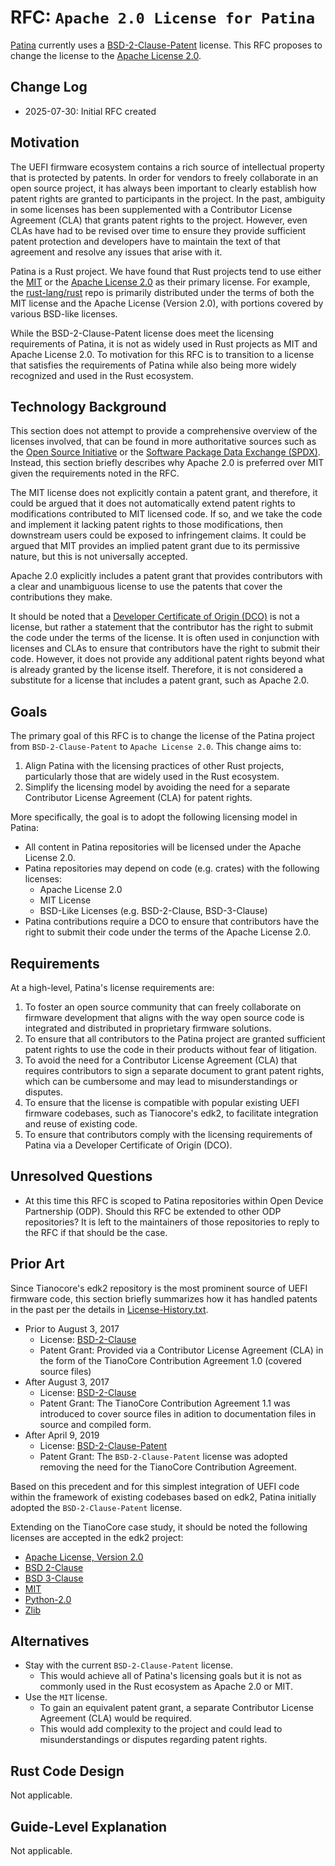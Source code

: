 # RFC: `Apache 2.0 License for Patina`

[Patina](https://opendevicepartnership.github.io/boot-firmware) currently uses a [BSD-2-Clause-Patent](https://spdx.org/licenses/BSD-2-Clause-Patent.html)
license. This RFC proposes to change the license to the [Apache License 2.0](https://spdx.org/licenses/Apache-2.0.html).

## Change Log

- 2025-07-30: Initial RFC created

## Motivation

The UEFI firmware ecosystem contains a rich source of intellectual property that is protected by patents. In order for
vendors to freely collaborate in an open source project, it has always been important to clearly establish how patent
rights are granted to participants in the project. In the past, ambiguity in some licenses has been supplemented with
a Contributor License Agreement (CLA) that grants patent rights to the project. However, even CLAs have had to be
revised over time to ensure they provide sufficient patent protection and developers have to maintain the text of that
agreement and resolve any issues that arise with it.

Patina is a Rust project. We have found that Rust projects tend to use either the [MIT](https://spdx.org/licenses/MIT.html)
or the [Apache License 2.0](https://spdx.org/licenses/Apache-2.0.html) as their primary license. For example, the
[rust-lang/rust](https://github.com/rust-lang/rust) repo is primarily distributed under the terms of both the MIT
license and the Apache License (Version 2.0), with portions covered by various BSD-like licenses.

While the BSD-2-Clause-Patent license does meet the licensing requirements of Patina, it is not as widely used in
Rust projects as MIT and Apache License 2.0. To motivation for this RFC is to transition to a license that satisfies
the requirements of Patina while also being more widely recognized and used in the Rust ecosystem.

## Technology Background

This section does not attempt to provide a comprehensive overview of the licenses involved, that can be found in more
authoritative sources such as the [Open Source Initiative](https://opensource.org/licenses) or the [Software Package Data
Exchange (SPDX)](https://spdx.org/licenses/). Instead, this section briefly describes why Apache 2.0 is preferred
over MIT given the requirements noted in the RFC.

The MIT license does not explicitly contain a patent grant, and therefore, it could be argued that it does not
automatically extend patent rights to modifications contributed to MIT licensed code.  If so, and we take the code and
implement it lacking patent rights to those modifications, then downstream users could be exposed to infringement
claims. It could be argued that MIT provides an implied patent grant due to its permissive nature, but this is not
universally accepted.

Apache 2.0 explicitly includes a patent grant that provides contributors with a clear and unambiguous license to use
the patents that cover the contributions they make.

It should be noted that a [Developer Certificate of Origin (DCO)](https://developercertificate.org/) is not a license,
but rather a statement that the contributor has the right to submit the code under the terms of the license. It is
often used in conjunction with licenses and CLAs to ensure that contributors have the right to submit their code.
However, it does not provide any additional patent rights beyond what is already granted by the license itself.
Therefore, it is not considered a substitute for a license that includes a patent grant, such as Apache 2.0.

## Goals

The primary goal of this RFC is to change the license of the Patina project from `BSD-2-Clause-Patent` to
`Apache License 2.0`. This change aims to:

1. Align Patina with the licensing practices of other Rust projects, particularly those that are widely used in the
   Rust ecosystem.
2. Simplify the licensing model by avoiding the need for a separate Contributor License Agreement (CLA) for patent
   rights.

More specifically, the goal is to adopt the following licensing model in Patina:

- All content in Patina repositories will be licensed under the Apache License 2.0.
- Patina repositories may depend on code (e.g. crates) with the following licenses:
  - Apache License 2.0
  - MIT License
  - BSD-Like Licenses (e.g. BSD-2-Clause, BSD-3-Clause)
- Patina contributions require a DCO to ensure that contributors have the right to submit their code under
  the terms of the Apache License 2.0.

## Requirements

At a high-level, Patina's license requirements are:

1. To foster an open source community that can freely collaborate on firmware development that aligns with the way
   open source code is integrated and distributed in proprietary firmware solutions.
2. To ensure that all contributors to the Patina project are granted sufficient patent rights to use the code in their
   products without fear of litigation.
3. To avoid the need for a Contributor License Agreement (CLA) that requires contributors to sign a separate document
   to grant patent rights, which can be cumbersome and may lead to misunderstandings or disputes.
4. To ensure that the license is compatible with popular existing UEFI firmware codebases, such as Tianocore's edk2, to
   facilitate integration and reuse of existing code.
5. To ensure that contributors comply with the licensing requirements of Patina via a Developer Certificate of Origin
   (DCO).

## Unresolved Questions

- At this time this RFC is scoped to Patina repositories within Open Device Partnership (ODP). Should this RFC be
  extended to other ODP repositories? It is left to the maintainers of those repositories to reply to the RFC if that
  should be the case.

## Prior Art

Since Tianocore's edk2 repository is the most prominent source of UEFI firmware code, this section briefly summarizes
how it has handled patents in the past per the details in [License-History.txt](https://github.com/tianocore/edk2/blob/master/License-History.txt).

- Prior to August 3, 2017
  - License: [BSD-2-Clause](https://opensource.org/licenses/BSD-2-Clause)
  - Patent Grant: Provided via a Contributor License Agreement (CLA) in the form of the
                  TianoCore Contribution Agreement 1.0 (covered source files)
- After August 3, 2017
  - License: [BSD-2-Clause](https://opensource.org/licenses/BSD-2-Clause)
  - Patent Grant: The TianoCore Contribution Agreement 1.1 was introduced to cover source files in adition to
                  documentation files in source and compiled form.
- After April 9, 2019
  - License: [BSD-2-Clause-Patent](https://spdx.org/licenses/BSD-2-Clause-Patent.html)
  - Patent Grant: The `BSD-2-Clause-Patent` license was adopted removing the need for the TianoCore Contribution
                  Agreement.

Based on this precedent and for this simplest integration of UEFI code within the framework of existing codebases based
on edk2, Patina initially adopted the `BSD-2-Clause-Patent` license.

Extending on the TianoCore case study, it should be noted the following licenses are accepted in the edk2 project:

- [Apache License, Version 2.0](https://opensource.org/license/apache-2-0/)
- [BSD 2-Clause](https://opensource.org/license/BSD-2-Clause)
- [BSD 3-Clause](https://opensource.org/license/BSD-3-Clause)
- [MIT](https://opensource.org/license/MIT)
- [Python-2.0](https://opensource.org/license/Python-2.0)
- [Zlib](https://opensource.org/license/Zlib)

## Alternatives

- Stay with the current `BSD-2-Clause-Patent` license.
  - This would achieve all of Patina's licensing goals but it is not as commonly used in the Rust ecosystem as
    Apache 2.0 or MIT.
- Use the `MIT` license.
  - To gain an equivalent patent grant, a separate Contributor License Agreement (CLA) would be required.
  - This would add complexity to the project and could lead to misunderstandings or disputes regarding patent
    rights.

## Rust Code Design

Not applicable.

## Guide-Level Explanation

Not applicable.
